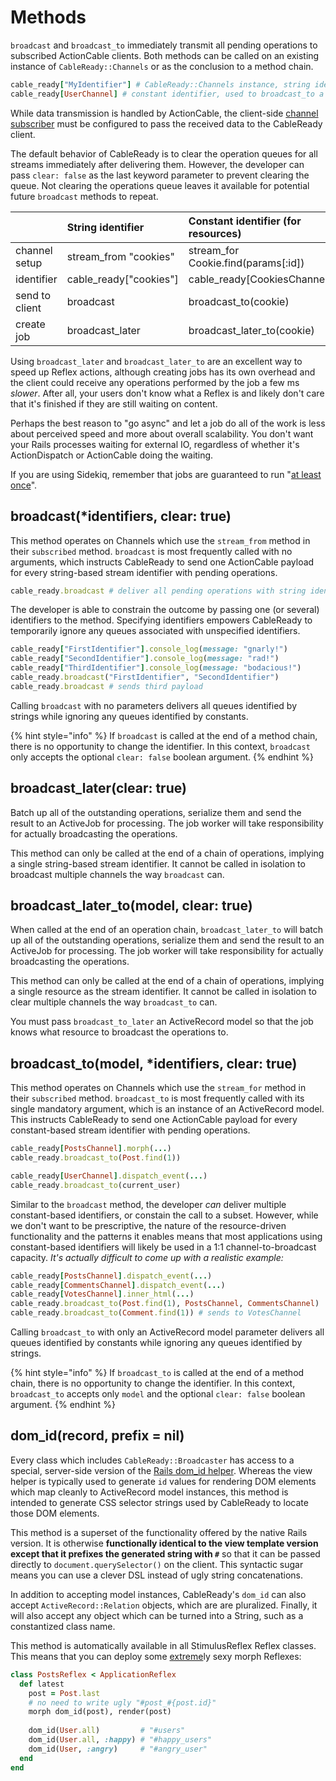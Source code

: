 # Methods

`broadcast` and `broadcast_to` immediately transmit all pending operations to subscribed ActionCable clients. Both methods can be called on an existing instance of `CableReady::Channels` or as the conclusion to a method chain.

```ruby
cable_ready["MyIdentifier"] # CableReady::Channels instance, string identifier
cable_ready[UserChannel] # constant identifier, used to broadcast_to a resource
```

While data transmission is handled by ActionCable, the client-side [channel subscriber](../setup.md#setup) must be configured to pass the received data to the CableReady client.

The default behavior of CableReady is to clear the operation queues for all streams immediately after delivering them. However, the developer can pass `clear: false` as the last keyword parameter to prevent clearing the queue. Not clearing the operations queue leaves it available for potential future `broadcast` methods to repeat.

|  | String identifier | Constant identifier \(for resources\) |
| :--- | :--- | :--- |
| channel setup | stream\_from "cookies" | stream\_for Cookie.find\(params\[:id\]\) |
| identifier | cable\_ready\["cookies"\] | cable\_ready\[CookiesChannel\] |
| send to client | broadcast | broadcast\_to\(cookie\) |
| create job | broadcast\_later | broadcast\_later\_to\(cookie\) |

Using `broadcast_later` and `broadcast_later_to` are an excellent way to speed up Reflex actions, although creating jobs has its own overhead and the client could receive any operations performed by the job a few ms _slower_. After all, your users don't know what a Reflex is and likely don't care that it's finished if they are still waiting on content.

Perhaps the best reason to "go async" and let a job do all of the work is less about perceived speed and more about overall scalability. You don't want your Rails processes waiting for external IO, regardless of whether it's ActionDispatch or ActionCable doing the waiting.

If you are using Sidekiq, remember that jobs are guaranteed to run "[at least once](https://stackoverflow.com/questions/65821152/sidekiq-will-execute-your-job-at-least-once-not-exactly-once)".

## broadcast\(\*identifiers, clear: true\)

This method operates on Channels which use the `stream_from` method in their `subscribed` method. `broadcast` is most frequently called with no arguments, which instructs CableReady to send one ActionCable payload for every string-based stream identifier with pending operations.

```ruby
cable_ready.broadcast # deliver all pending operations with string identifiers
```

The developer is able to constrain the outcome by passing one \(or several\) identifiers to the method. Specifying identifiers empowers CableReady to temporarily ignore any queues associated with unspecified identifiers.

```ruby
cable_ready["FirstIdentifier"].console_log(message: "gnarly!")
cable_ready["SecondIdentifier"].console_log(message: "rad!")
cable_ready["ThirdIdentifier"].console_log(message: "bodacious!")
cable_ready.broadcast("FirstIdentifier", "SecondIdentifier")
cable_ready.broadcast # sends third payload
```

Calling `broadcast` with no parameters delivers all queues identified by strings while ignoring any queues identified by constants.

{% hint style="info" %}
If `broadcast` is called at the end of a method chain, there is no opportunity to change the identifier. In this context, `broadcast` only accepts the optional `clear: false` boolean argument.
{% endhint %}

## broadcast\_later\(clear: true\)

Batch up all of the outstanding operations, serialize them and send the result to an ActiveJob for processing. The job worker will take responsibility for actually broadcasting the operations.

This method can only be called at the end of a chain of operations, implying a single string-based stream identifier. It cannot be called in isolation to broadcast multiple channels the way `broadcast` can.

## broadcast\_later\_to\(model, clear: true\)

When called at the end of an operation chain, `broadcast_later_to` will batch up all of the outstanding operations, serialize them and send the result to an ActiveJob for processing. The job worker will take responsibility for actually broadcasting the operations.

This method can only be called at the end of a chain of operations, implying a single resource as the stream identifier. It cannot be called in isolation to clear multiple channels the way `broadcast_to` can.

You must pass `broadcast_to_later` an ActiveRecord model so that the job knows what resource to broadcast the operations to.

## broadcast\_to\(model, \*identifiers, clear: true\)

This method operates on Channels which use the `stream_for` method in their `subscribed` method. `broadcast_to` is most frequently called with its single mandatory argument, which is an instance of an ActiveRecord model. This instructs CableReady to send one ActionCable payload for every constant-based stream identifier with pending operations.

```ruby
cable_ready[PostsChannel].morph(...)
cable_ready.broadcast_to(Post.find(1))

cable_ready[UserChannel].dispatch_event(...)
cable_ready.broadcast_to(current_user)
```

Similar to the `broadcast` method, the developer _can_ deliver multiple constant-based identifiers, or constain the call to a subset. However, while we don't want to be prescriptive, the nature of the resource-driven functionality and the patterns it enables means that most applications using constant-based identifiers will likely be used in a 1:1 channel-to-broadcast capacity. _It's actually difficult to come up with a realistic example:_

```ruby
cable_ready[PostsChannel].dispatch_event(...)
cable_ready[CommentsChannel].dispatch_event(...)
cable_ready[VotesChannel].inner_html(...)
cable_ready.broadcast_to(Post.find(1), PostsChannel, CommentsChannel)
cable_ready.broadcast_to(Comment.find(1)) # sends to VotesChannel
```

Calling `broadcast_to` with only an ActiveRecord model parameter delivers all queues identified by constants while ignoring any queues identified by strings.

{% hint style="info" %}
If `broadcast_to` is called at the end of a method chain, there is no opportunity to change the identifier. In this context, `broadcast_to` accepts only `model` and the optional `clear: false` boolean argument.
{% endhint %}

## dom\_id\(record, prefix = nil\)

Every class which includes `CableReady::Broadcaster` has access to a special, server-side version of the [Rails dom\_id helper](https://apidock.com/rails/ActionView/RecordIdentifier/dom_id). Whereas the view helper is typically used to generate `id` values for rendering DOM elements which map cleanly to ActiveRecord model instances, this method is intended to generate CSS selector strings used by CableReady to locate those DOM elements.

This method is a superset of the functionality offered by the native Rails version. It is otherwise **functionally identical to the view template version except that it prefixes the generated string with `#`** so that it can be passed directly to `document.querySelector()` on the client. This syntactic sugar means you can use a clever DSL instead of ugly string concatenations.

In addition to accepting model instances, CableReady's `dom_id` can also accept `ActiveRecord::Relation` objects, which are are pluralized. Finally, it will also accept any object which can be turned into a String, such as a constantized class name.

This method is automatically available in all StimulusReflex Reflex classes. This means that you can deploy some [extreme](https://www.youtube.com/watch?v=FO2Abp0FbA0)ly sexy morph Reflexes:

```ruby
class PostsReflex < ApplicationReflex
  def latest
    post = Post.last
    # no need to write ugly "#post_#{post.id}"
    morph dom_id(post), render(post)
    
    dom_id(User.all)         # "#users"
    dom_id(User.all, :happy) # "#happy_users"
    dom_id(User, :angry)     # "#angry_user"
  end
end
```


